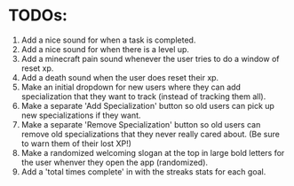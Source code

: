 # TODOs:
1. Add a nice sound for when a task is completed.
2. Add a nice sound for when there is a level up.
3. Add a minecraft pain sound whenever the user tries to do a window of reset xp.
4. Add a death sound when the user does reset their xp.
5. Make an initial dropdown for new users where they can add specialization that they want to track (instead of tracking them all).
6. Make a separate 'Add Specialization' button so old users can pick up new specializations if they want.
7. Make a separate 'Remove Specialization' button so old users can remove old specializations that they never really cared about. (Be sure to warn them of their lost XP!)
8. Make a randomized welcoming slogan at the top in large bold letters for the user whenver they open the app (randomized).
10. Add a 'total times complete' in with the streaks stats for each goal.